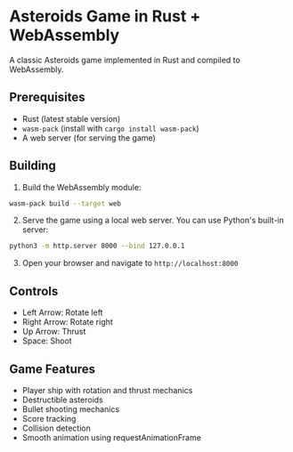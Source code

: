 # Asteroids Game in Rust + WebAssembly

A classic Asteroids game implemented in Rust and compiled to WebAssembly.

## Prerequisites

- Rust (latest stable version)
- `wasm-pack` (install with `cargo install wasm-pack`)
- A web server (for serving the game)

## Building

1. Build the WebAssembly module:
```bash
wasm-pack build --target web
```

2. Serve the game using a local web server. You can use Python's built-in server:
```bash
python3 -m http.server 8000 --bind 127.0.0.1
```

3. Open your browser and navigate to `http://localhost:8000`

## Controls

- Left Arrow: Rotate left
- Right Arrow: Rotate right
- Up Arrow: Thrust
- Space: Shoot

## Game Features

- Player ship with rotation and thrust mechanics
- Destructible asteroids
- Bullet shooting mechanics
- Score tracking
- Collision detection
- Smooth animation using requestAnimationFrame 